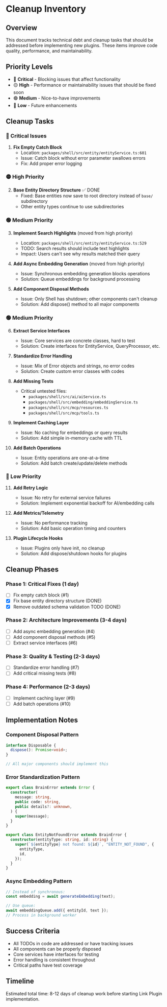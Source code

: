 # Cleanup Inventory

## Overview

This document tracks technical debt and cleanup tasks that should be addressed before implementing new plugins. These items improve code quality, performance, and maintainability.

## Priority Levels

- 🔴 **Critical** - Blocking issues that affect functionality
- 🟡 **High** - Performance or maintainability issues that should be fixed soon
- 🟢 **Medium** - Nice-to-have improvements
- 🔵 **Low** - Future enhancements

## Cleanup Tasks

### 🔴 Critical Issues

1. **Fix Empty Catch Block**
   - Location: `packages/shell/src/entity/entityService.ts:601`
   - Issue: Catch block without error parameter swallows errors
   - Fix: Add proper error logging

### 🟡 High Priority

2. **Base Entity Directory Structure** ✅ DONE
   - Fixed: Base entities now save to root directory instead of `base/` subdirectory
   - Other entity types continue to use subdirectories

### 🟢 Medium Priority

3. **Implement Search Highlights** (moved from high priority)

   - Location: `packages/shell/src/entity/entityService.ts:529`
   - TODO: Search results should include text highlights
   - Impact: Users can't see why results matched their query

4. **Add Async Embedding Generation** (moved from high priority)

   - Issue: Synchronous embedding generation blocks operations
   - Solution: Queue embeddings for background processing

5. **Add Component Disposal Methods**
   - Issue: Only Shell has shutdown; other components can't cleanup
   - Solution: Add dispose() method to all major components

### 🟢 Medium Priority

6. **Extract Service Interfaces**

   - Issue: Core services are concrete classes, hard to test
   - Solution: Create interfaces for EntityService, QueryProcessor, etc.

7. **Standardize Error Handling**

   - Issue: Mix of Error objects and strings, no error codes
   - Solution: Create custom error classes with codes

8. **Add Missing Tests**

   - Critical untested files:
     - `packages/shell/src/ai/aiService.ts`
     - `packages/shell/src/embedding/embeddingService.ts`
     - `packages/shell/src/mcp/resources.ts`
     - `packages/shell/src/mcp/tools.ts`

9. **Implement Caching Layer**

   - Issue: No caching for embeddings or query results
   - Solution: Add simple in-memory cache with TTL

10. **Add Batch Operations**
    - Issue: Entity operations are one-at-a-time
    - Solution: Add batch create/update/delete methods

### 🔵 Low Priority

11. **Add Retry Logic**

    - Issue: No retry for external service failures
    - Solution: Implement exponential backoff for AI/embedding calls

12. **Add Metrics/Telemetry**

    - Issue: No performance tracking
    - Solution: Add basic operation timing and counters

13. **Plugin Lifecycle Hooks**
    - Issue: Plugins only have init, no cleanup
    - Solution: Add dispose/shutdown hooks for plugins

## Cleanup Phases

### Phase 1: Critical Fixes (1 day)

- [ ] Fix empty catch block (#1)
- [x] Fix base entity directory structure (DONE)
- [x] Remove outdated schema validation TODO (DONE)

### Phase 2: Architecture Improvements (3-4 days)

- [ ] Add async embedding generation (#4)
- [ ] Add component disposal methods (#5)
- [ ] Extract service interfaces (#6)

### Phase 3: Quality & Testing (2-3 days)

- [ ] Standardize error handling (#7)
- [ ] Add critical missing tests (#8)

### Phase 4: Performance (2-3 days)

- [ ] Implement caching layer (#9)
- [ ] Add batch operations (#10)

## Implementation Notes

### Component Disposal Pattern

```typescript
interface Disposable {
  dispose(): Promise<void>;
}

// All major components should implement this
```

### Error Standardization Pattern

```typescript
export class BrainError extends Error {
  constructor(
    message: string,
    public code: string,
    public details?: unknown,
  ) {
    super(message);
  }
}

export class EntityNotFoundError extends BrainError {
  constructor(entityType: string, id: string) {
    super(`${entityType} not found: ${id}`, "ENTITY_NOT_FOUND", {
      entityType,
      id,
    });
  }
}
```

### Async Embedding Pattern

```typescript
// Instead of synchronous:
const embedding = await generateEmbedding(text);

// Use queue:
await embeddingQueue.add({ entityId, text });
// Process in background worker
```

## Success Criteria

- All TODOs in code are addressed or have tracking issues
- All components can be properly disposed
- Core services have interfaces for testing
- Error handling is consistent throughout
- Critical paths have test coverage

## Timeline

Estimated total time: 8-12 days of cleanup work before starting Link Plugin implementation.
